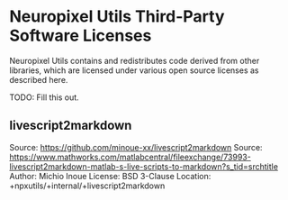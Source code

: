 # Neuropixel Utils Third-Party Software Licenses

Neuropixel Utils contains and redistributes code derived from other libraries, which are licensed under various open source licenses as described here.

TODO: Fill this out.

## livescript2markdown

Source: https://github.com/minoue-xx/livescript2markdown
Source: https://www.mathworks.com/matlabcentral/fileexchange/73993-livescript2markdown-matlab-s-live-scripts-to-markdown?s_tid=srchtitle
Author: Michio Inoue
License: BSD 3-Clause
Location: +npxutils/+internal/+livescript2markdown
